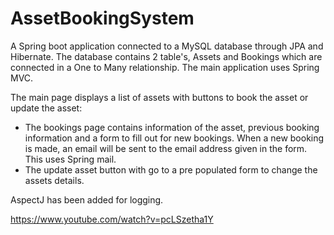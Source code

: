 # AssetBookingSystem
A Spring boot application connected to a MySQL database through JPA and Hibernate. The database contains 2 table's, Assets and Bookings which are connected in a One to Many relationship. The main application uses Spring MVC. 

The main page displays a list of assets with buttons to book the asset or update the asset:

- The bookings page contains information of the asset, previous booking information and a form to fill out for new bookings. When a new booking is made, an email will be sent to the email address given in the form. This uses Spring mail.
- The update asset button with go to a pre populated form to change the assets details.

AspectJ has been added for logging.

https://www.youtube.com/watch?v=pcLSzetha1Y
